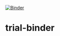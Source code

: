 [![Binder](https://mybinder.org/badge_logo.svg)](https://mybinder.org/v2/gh/igrega348/trial-binder/HEAD)
# trial-binder
